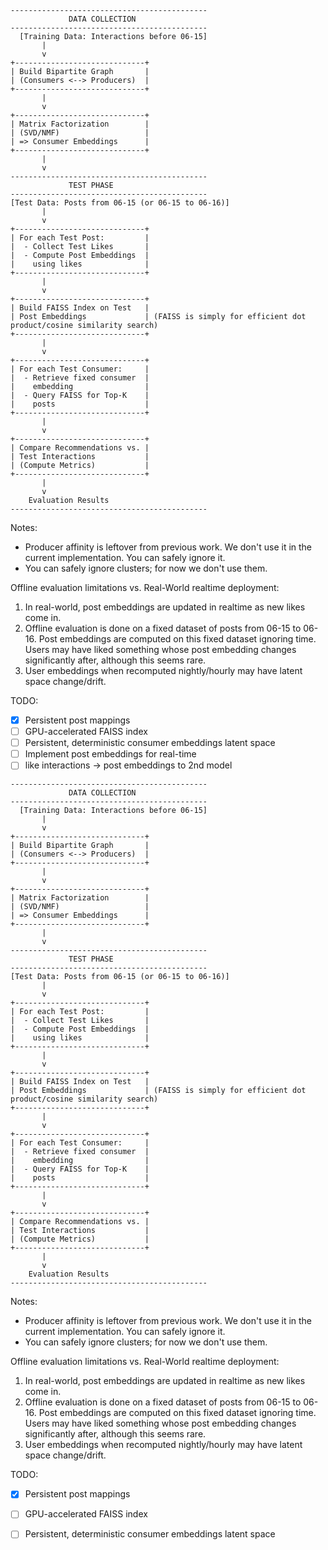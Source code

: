 ```
--------------------------------------------
             DATA COLLECTION
--------------------------------------------
  [Training Data: Interactions before 06-15]
       |
       v
+-----------------------------+
| Build Bipartite Graph       |
| (Consumers <--> Producers)  |
+-----------------------------+
       |
       v
+-----------------------------+
| Matrix Factorization        |
| (SVD/NMF)                   |
| => Consumer Embeddings      |
+-----------------------------+
       |
       v
--------------------------------------------
             TEST PHASE
--------------------------------------------
[Test Data: Posts from 06-15 (or 06-15 to 06-16)]
       |
       v
+-----------------------------+
| For each Test Post:         |
|  - Collect Test Likes       |
|  - Compute Post Embeddings  |
|    using likes              |
+-----------------------------+
       |
       v
+-----------------------------+
| Build FAISS Index on Test   |
| Post Embeddings             | (FAISS is simply for efficient dot product/cosine similarity search)
+-----------------------------+
       |
       v
+-----------------------------+
| For each Test Consumer:     |
|  - Retrieve fixed consumer  |
|    embedding                |
|  - Query FAISS for Top-K    |
|    posts                    |
+-----------------------------+
       |
       v
+-----------------------------+
| Compare Recommendations vs. |
| Test Interactions           |
| (Compute Metrics)           |
+-----------------------------+
       |
       v
    Evaluation Results
--------------------------------------------
```

Notes:
- Producer affinity is leftover from previous work. We don't use it in the current implementation. You can safely ignore it.
- You can safely ignore clusters; for now we don't use them.

Offline evaluation limitations vs. Real-World realtime deployment:

1. In real-world, post embeddings are updated in realtime as new likes come in.
2. Offline evaluation is done on a fixed dataset of posts from 06-15 to 06-16. Post embeddings are computed on this fixed dataset ignoring time. Users may have liked something whose post embedding changes significantly after, although this seems rare.
3. User embeddings when recomputed nightly/hourly may have latent space change/drift. 

TODO:
- [x] Persistent post mappings
- [ ] GPU-accelerated FAISS index
- [ ] Persistent, deterministic consumer embeddings latent space
- [ ] Implement post embeddings for real-time
- [ ] like interactions -> post embeddings to 2nd model

```
--------------------------------------------
             DATA COLLECTION
--------------------------------------------
  [Training Data: Interactions before 06-15]
       |
       v
+-----------------------------+
| Build Bipartite Graph       |
| (Consumers <--> Producers)  |
+-----------------------------+
       |
       v
+-----------------------------+
| Matrix Factorization        |
| (SVD/NMF)                   |
| => Consumer Embeddings      |
+-----------------------------+
       |
       v
--------------------------------------------
             TEST PHASE
--------------------------------------------
[Test Data: Posts from 06-15 (or 06-15 to 06-16)]
       |
       v
+-----------------------------+
| For each Test Post:         |
|  - Collect Test Likes       |
|  - Compute Post Embeddings  |
|    using likes              |
+-----------------------------+
       |
       v
+-----------------------------+
| Build FAISS Index on Test   |
| Post Embeddings             | (FAISS is simply for efficient dot product/cosine similarity search)
+-----------------------------+
       |
       v
+-----------------------------+
| For each Test Consumer:     |
|  - Retrieve fixed consumer  |
|    embedding                |
|  - Query FAISS for Top-K    |
|    posts                    |
+-----------------------------+
       |
       v
+-----------------------------+
| Compare Recommendations vs. |
| Test Interactions           |
| (Compute Metrics)           |
+-----------------------------+
       |
       v
    Evaluation Results
--------------------------------------------
```

Notes:
- Producer affinity is leftover from previous work. We don't use it in the current implementation. You can safely ignore it.
- You can safely ignore clusters; for now we don't use them.

Offline evaluation limitations vs. Real-World realtime deployment:

1. In real-world, post embeddings are updated in realtime as new likes come in.
2. Offline evaluation is done on a fixed dataset of posts from 06-15 to 06-16. Post embeddings are computed on this fixed dataset ignoring time. Users may have liked something whose post embedding changes significantly after, although this seems rare.
3. User embeddings when recomputed nightly/hourly may have latent space change/drift. 

TODO:
- [x] Persistent post mappings
- [ ] GPU-accelerated FAISS index
- [ ] Persistent, deterministic consumer embeddings latent space

